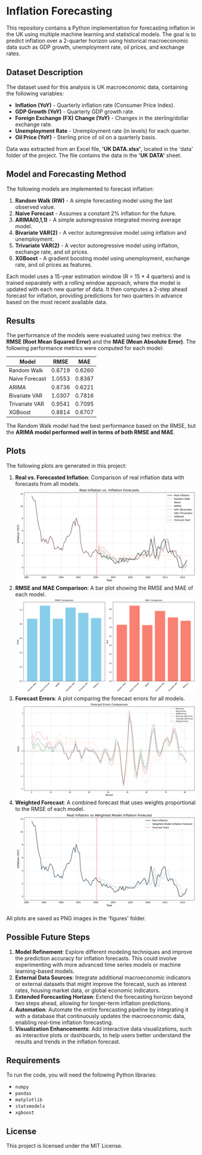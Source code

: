 # Inflation Forecasting

This repository contains a Python implementation for forecasting inflation in the UK using multiple machine learning and statistical models. The goal is to predict inflation over a 2-quarter horizon using historical macroeconomic data such as GDP growth, unemployment rate, oil prices, and exchange rates.

## Dataset Description
The dataset used for this analysis is UK macroeconomic data, containing the following variables:

- **Inflation (YoY)** - Quarterly inflation rate (Consumer Price Index).
- **GDP Growth (YoY)** - Quarterly GDP growth rate.
- **Foreign Exchange (FX) Change (YoY)** - Changes in the sterling/dollar exchange rate.
- **Unemployment Rate** - Unemployment rate (in levels) for each quarter.
- **Oil Price (YoY)** - Sterling price of oil on a quarterly basis.

Data was extracted from an Excel file, **'UK DATA.xlsx'**, located in the 'data' folder of the project. The file contains the data in the **'UK DATA'** sheet.

## Model and Forecasting Method
The following models are implemented to forecast inflation:

1. **Random Walk (RW)** - A simple forecasting model using the last observed value.
2. **Naive Forecast** - Assumes a constant 2% inflation for the future.
3. **ARIMA(0,1,1)** - A simple autoregressive integrated moving average model.
4. **Bivariate VAR(2)** - A vector autoregressive model using inflation and unemployment.
5. **Trivariate VAR(2)** - A vector autoregressive model using inflation, exchange rate, and oil prices.
6. **XGBoost** - A gradient boosting model using unemployment, exchange rate, and oil prices as features.
   
Each model uses a 15-year estimation window (R = 15 * 4 quarters) and is trained separately with a rolling window approach, where the model is updated with each new quarter of data. It then computes a 2-step ahead forecast for inflation, providing predictions for two quarters in advance based on the most recent available data.

## Results
The performance of the models were evaluated using two metrics: the **RMSE (Root Mean Squared Error)** and the **MAE (Mean Absolute Error)**. The following performance metrics were computed for each model:

| Model                | RMSE   | MAE   |
|----------------------|--------|-------|
| Random Walk          | 0.8719 | 0.6260|
| Naive Forecast       | 1.0553 | 0.8387|
| ARIMA                | 0.8736 | 0.6221|
| Bivariate VAR        | 1.0307 | 0.7816|
| Trivariate VAR       | 0.9541 | 0.7095|
| XGBoost              | 0.8814 | 0.6707|

The Random Walk model had the best performance based on the RMSE, but the **ARIMA model performed well in terms of both RMSE and MAE**.

## Plots
The following plots are generated in this project:

1. **Real vs. Forecasted Inflation**: Comparison of real inflation data with forecasts from all models.
   ![](figures/inflation_forecasts_plot.png)
2. **RMSE and MAE Comparison**: A bar plot showing the RMSE and MAE of each model.
   ![](figures/rmse_mae_models_comparison_plot.png)
3. **Forecast Errors**: A plot comparing the forecast errors for all models.
   ![](figures/inflation_forecasts_errors_plot.png)
4. **Weighted Forecast**: A combined forecast that uses weights proportional to the RMSE of each model.
   ![](figures/inflation_weighted_forecast_plot.png)


All plots are saved as PNG images in the 'figures' folder.

## Possible Future Steps

1. **Model Refinement**: Explore different modeling techniques and improve the prediction accuracy for inflation forecasts. This could involve experimenting with more advanced time series models or machine learning-based models.  
2. **External Data Sources**: Integrate additional macroeconomic indicators or external datasets that might improve the forecast, such as interest rates, housing market data, or global economic indicators.
3. **Extended Forecasting Horizon**: Extend the forecasting horizon beyond two steps ahead, allowing for longer-term inflation predictions. 
4. **Automation**: Automate the entire forecasting pipeline by integrating it with a database that continuously updates the macroeconomic data, enabling real-time inflation forecasting.
5. **Visualization Enhancements**: Add interactive data visualizations, such as interactive plots or dashboards, to help users better understand the results and trends in the inflation forecast.

## Requirements
To run the code, you will need the following Python libraries:

- `numpy`
- `pandas`
- `matplotlib`
- `statsmodels`
- `xgboost`

## License
This project is licensed under the MIT License.
